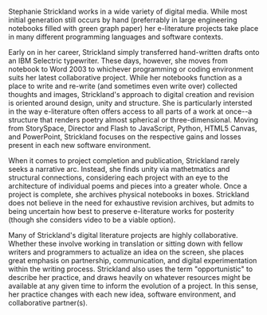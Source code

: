 Stephanie Strickland works in a wide variety of digital media. While most initial generation still occurs by hand (preferrably in large engineering notebooks filled with green graph paper) her e-literature projects take place in many different programming languages and software contexts.

Early on in her career, Strickland simply transferred hand-written drafts onto an IBM Selectric typewriter. These days, however, she moves from notebook to Word 2003 to whichever programming or coding environment suits her latest collaborative project. While her notebooks function as a place to write and re-write (and sometimes even write over) collected thoughts and images, Strickland's approach to digital creation and revision is oriented around design, unity and structure. She is particularly intersted in the way e-literature often offers access to all parts of a work at once--a structure that renders poetry almost spherical or three-dimensional. Moving from StorySpace, Director and Flash to JavaScript, Python, HTML5 Canvas, and PowerPoint, Strickland focuses on the respective gains and losses present in each new software environment.

When it comes to project completion and publication, Strickland rarely seeks a narrative arc. Instead, she finds unity via mathetmatics and structural connections, considering each project with an eye to the architecture of individual poems and pieces into a greater whole. Once a project is complete, she archives physical notebooks in boxes. Strickland does not believe in the need for exhaustive revision archives, but admits to being uncertain how best to preserve e-literature works for posterity (though she considers video to be a viable option).

Many of Strickland's digital literature projects are highly collaborative. Whether these involve working in translation or sitting down with fellow writers and programmers to actualize an idea on the screen, she places great emphasis on partnership, communication, and digital experimentation within the writing process. Strickland also uses the term "opportunistic" to describe her practice, and draws heavily on whatever resources might be available at any given time to inform the evolution of a project. In this sense, her practice changes with each new idea, software environment, and collaborative partner(s).